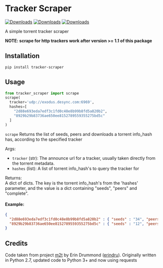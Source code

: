 # Tracker Scraper
[![Downloads](https://pepy.tech/badge/tracker-scraper)](https://pepy.tech/project/tracker-scraper)
[![Downloads](https://pepy.tech/badge/tracker-scraper/month)](https://pepy.tech/project/tracker-scraper/month)
[![Downloads](https://pepy.tech/badge/tracker-scraper/week)](https://pepy.tech/project/tracker-scraper/week)

A simple torrent tracker scraper

**NOTE: scrape for http trackers work after version >= 1.1 of this package**

## Installation
`pip install tracker-scraper`

## Usage
```python
from tracker_scraper import scrape
scrape(
  tracker='udp://exodus.desync.com:6969',
  hashes=[
    "2d88e693eda7edf3c1fd0c48e8b99b8fd5a820b2",
    "8929b29b83736ae650ee8152789559355275bd5c"
  ]
)
```

`scrape` Returns the list of seeds, peers and downloads a torrent info_hash has, according to the specified tracker

Args:  
- `tracker` (str): The announce url for a tracker, usually taken directly from the torrent metadata.  
- `hashes` (list): A list of torrent info_hash's to query the tracker for

Returns:  
A dict of dicts. The key is the torrent info_hash's from the 'hashes' parameter,
and the value is a dict containing "seeds", "peers" and "complete".

#### Example:
```json
{
  "2d88e693eda7edf3c1fd0c48e8b99b8fd5a820b2" : { "seeds" : "34", "peers" : "189", "complete" : "10" },
  "8929b29b83736ae650ee8152789559355275bd5c" : { "seeds" : "12", "peers" : "0", "complete" : "290" }
}
```

## Credits
Code taken from project [m2t](https://github.com/erindru/m2t/blob/master/m2t/scraper.py) by Erin Drummond ([erindru](https://github.com/erindru)). Originally written in Python 2.7, updated code to Python 3+ and now using requests

